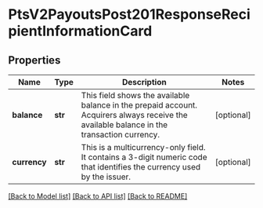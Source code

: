 # PtsV2PayoutsPost201ResponseRecipientInformationCard

## Properties
Name | Type | Description | Notes
------------ | ------------- | ------------- | -------------
**balance** | **str** | This field shows the available balance in the prepaid account.  Acquirers always receive the available balance in the transaction currency.  | [optional] 
**currency** | **str** | This is a multicurrency-only field. It contains a 3-digit numeric code that identifies the currency used by the issuer.  | [optional] 

[[Back to Model list]](../README.md#documentation-for-models) [[Back to API list]](../README.md#documentation-for-api-endpoints) [[Back to README]](../README.md)


